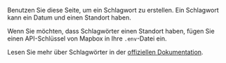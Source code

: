 Benutzen Sie diese Seite, um ein Schlagwort zu erstellen. Ein Schlagwort kann ein Datum und einen Standort haben.

Wenn Sie möchten, dass Schlagwörter einen Standort haben, fügen Sie einen API-Schlüssel von Mapbox in Ihre `.env`-Datei ein.

Lesen Sie mehr über Schlagwörter in der [offiziellen Dokumentation](https://docs.firefly-iii.org/concepts/tags).